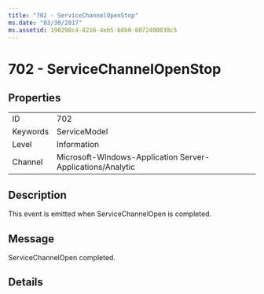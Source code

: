```yaml
---
title: "702 - ServiceChannelOpenStop"
ms.date: "03/30/2017"
ms.assetid: 190298c4-8216-4eb5-b8b0-8072400838c5
---
```

# 702 - ServiceChannelOpenStop
## Properties  


|||  
|-|-|  
|ID|702|  
|Keywords|ServiceModel|  
|Level|Information|  
|Channel|Microsoft-Windows-Application Server-Applications/Analytic|  

## Description  
 This event is emitted when ServiceChannelOpen is completed.  

## Message  
 ServiceChannelOpen completed.  

## Details
